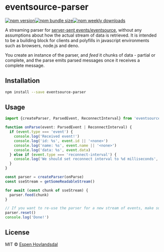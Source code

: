 # eventsource-parser

[![npm version](https://img.shields.io/npm/v/eventsource-parser.svg?style=flat-square)](https://www.npmjs.com/package/eventsource-parser)[![npm bundle size](https://img.shields.io/bundlephobia/minzip/eventsource-parser?style=flat-square)](https://bundlephobia.com/result?p=eventsource-parser)[![npm weekly downloads](https://img.shields.io/npm/dw/eventsource-parser.svg?style=flat-square)](https://www.npmjs.com/package/eventsource-parser)

A streaming parser for [server-sent events/eventsource](https://developer.mozilla.org/en-US/docs/Web/API/Server-sent_events), without any assumptions about how the actual stream of data is retrieved. It is intended to be a building block for clients and polyfills in javascript environments such as browsers, node.js and deno.

You create an instance of the parser, and _feed_ it chunks of data - partial or complete, and the parse emits parsed messages once it receives a complete message.

## Installation

```bash
npm install --save eventsource-parser
```

## Usage

```ts
import {createParser, ParsedEvent, ReconnectInterval} from 'eventsource-parser'

function onParse(event: ParsedEvent | ReconnectInterval) {
  if (event.type === 'event') {
    console.log('Received event!')
    console.log('id: %s', event.id || '<none>')
    console.log('name: %s', event.name || '<none>')
    console.log('data: %s', event.data)
  } else if (event.type === 'reconnect-interval') {
    console.log('We should set reconnect interval to %d milliseconds', event.value)
  }
}

const parser = createParser(onParse)
const sseStream = getSomeReadableStream()

for await (const chunk of sseStream) {
  parser.feed(chunk)
}

// If you want to re-use the parser for a new stream of events, make sure to reset it!
parser.reset()
console.log('Done!')
```

## License

MIT © [Espen Hovlandsdal](https://espen.codes/)
